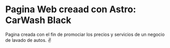 # Pagina Web creaad con Astro: CarWash Black

Pagina creada con el fin de promociar los precios y servicios de un negocio de lavado de autos. ✌️


